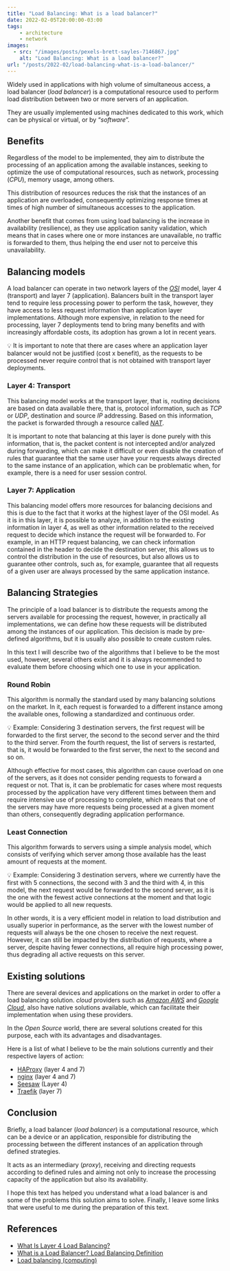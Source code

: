 ```yaml
---
title: "Load Balancing: What is a load balancer?"
date: 2022-02-05T20:00:00-03:00
tags:
    - architecture
    - network
images: 
  - src: "/images/posts/pexels-brett-sayles-7146867.jpg"
    alt: "Load Balancing: What is a load balancer?"
url: "/posts/2022-02/load-balancing-what-is-a-load-balancer/"
---
```


Widely used in applications with high volume of simultaneous access, a load balancer (*load balancer*) is a computational resource used to perform load distribution between two or more servers of an application.

They are usually implemented using machines dedicated to this work, which can be physical or virtual, or by “*software*”.

## Benefits

Regardless of the model to be implemented, they aim to distribute the processing of an application among the available instances, seeking to optimize the use of computational resources, such as network, processing (*CPU*), memory usage, among others.

This distribution of resources reduces the risk that the instances of an application are overloaded, consequently optimizing response times at times of high number of simultaneous accesses to the application.

Another benefit that comes from using load balancing is the increase in availability (resilience), as they use application sanity validation, which means that in cases where one or more instances are unavailable, no traffic is forwarded to them, thus helping the end user not to perceive this unavailability.

## Balancing models

A load balancer can operate in two network layers of the [*OSI*](https://pt.wikipedia.org/wiki/Modelo_OSI) model, layer 4 (transport) and layer 7 (application). Balancers built in the transport layer tend to require less processing power to perform the task, however, they have access to less request information than application layer implementations. Although more expensive, in relation to the need for processing, layer 7 deployments tend to bring many benefits and with increasingly affordable costs, its adoption has grown a lot in recent years.

<aside>
💡 It is important to note that there are cases where an application layer balancer would not be justified (cost x benefit), as the requests to be processed never require control that is not obtained with transport layer deployments.
</aside>

### Layer 4: Transport

This balancing model works at the transport layer, that is, routing decisions are based on data available there, that is, protocol information, such as *TCP* or *UDP*, destination and source *IP* addressing. Based on this information, the packet is forwarded through a resource called [*NAT*](https://pt.wikipedia.org/wiki/Network_address_translation).

It is important to note that balancing at this layer is done purely with this information, that is, the packet content is not intercepted and/or analyzed during forwarding, which can make it difficult or even disable the creation of rules that guarantee that the same user have your requests always directed to the same instance of an application, which can be problematic when, for example, there is a need for user session control.

### Layer 7: Application

This balancing model offers more resources for balancing decisions and this is due to the fact that it works at the highest layer of the OSI model. As it is in this layer, it is possible to analyze, in addition to the existing information in layer 4, as well as other information related to the received request to decide which instance the request will be forwarded to. For example, in an HTTP request balancing, we can check information contained in the header to decide the destination server, this allows us to control the distribution in the use of resources, but also allows us to guarantee other controls, such as, for example, guarantee that all requests of a given user are always processed by the same application instance.

## Balancing Strategies

The principle of a load balancer is to distribute the requests among the servers available for processing the request, however, in practically all implementations, we can define how these requests will be distributed among the instances of our application. This decision is made by pre-defined algorithms, but it is usually also possible to create custom rules.

In this text I will describe two of the algorithms that I believe to be the most used, however, several others exist and it is always recommended to evaluate them before choosing which one to use in your application.

### Round Robin

This algorithm is normally the standard used by many balancing solutions on the market. In it, each request is forwarded to a different instance among the available ones, following a standardized and continuous order.

<aside>
💡 Example: Considering 3 destination servers, the first request will be forwarded to the first server, the second to the second server and the third to the third server. From the fourth request, the list of servers is restarted, that is, it would be forwarded to the first server, the next to the second and so on.
</aside>

Although effective for most cases, this algorithm can cause overload on one of the servers, as it does not consider pending requests to forward a request or not. That is, it can be problematic for cases where most requests processed by the application have very different times between them and require intensive use of processing to complete, which means that one of the servers may have more requests being processed at a given moment than others, consequently degrading application performance.

### Least Connection

This algorithm forwards to servers using a simple analysis model, which consists of verifying which server among those available has the least amount of requests at the moment.

<aside>
💡 Example: Considering 3 destination servers, where we currently have the first with 5 connections, the second with 3 and the third with 4, in this model, the next request would be forwarded to the second server, as it is the one with the fewest active connections at the moment and that logic would be applied to all new requests.
</aside>

In other words, it is a very efficient model in relation to load distribution and usually superior in performance, as the server with the lowest number of requests will always be the one chosen to receive the next request. However, it can still be impacted by the distribution of requests, where a server, despite having fewer connections, all require high processing power, thus degrading all active requests on this server.

## Existing solutions

There are several devices and applications on the market in order to offer a load balancing solution. *cloud* providers such as *[Amazon AWS](https://aws.amazon.com/elasticloadbalancing/)* and *[Google Cloud](https://cloud.google.com/load-balancing)*, also have native solutions available, which can facilitate their implementation when using these providers.

In the *Open Source* world, there are several solutions created for this purpose, each with its advantages and disadvantages.

Here is a list of what I believe to be the main solutions currently and their respective layers of action:

- [HAProxy](https://github.com/haproxy/haproxy) (layer 4 and 7)
- [nginx](https://github.com/nginx/nginx) (layer 4 and 7)
- [Seesaw](https://github.com/google/seesaw) (Layer 4)
- [Traefik](https://github.com/traefik/traefik) (layer 7)

## Conclusion

Briefly, a load balancer (*load balancer*) is a computational resource, which can be a device or an application, responsible for distributing the processing between the different instances of an application through defined strategies.

It acts as an intermediary (*proxy*), receiving and directing requests according to defined rules and aiming not only to increase the processing capacity of the application but also its availability.

I hope this text has helped you understand what a load balancer is and some of the problems this solution aims to solve. Finally, I leave some links that were useful to me during the preparation of this text.

## References

- [What Is Layer 4 Load Balancing?](https://www.nginx.com/resources/glossary/layer-4-load-balancing/)
- [What is a Load Balancer? Load Balancing Definition](https://www.citrix.com/en-in/solutions/app-delivery-and-security/load-balancing/what-is-load-balancing.html)
- [Load balancing (computing)](https://en.wikipedia.org/wiki/Load_balancing_(computing))